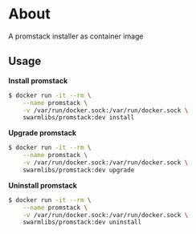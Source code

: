 # About
A promstack installer as container image

## Usage

**Install promstack**
```sh
$ docker run -it --rm \
    --name promstack \
    -v /var/run/docker.sock:/var/run/docker.sock \
    swarmlibs/promstack:dev install
```

**Upgrade promstack**
```sh
$ docker run -it --rm \
    --name promstack \
    -v /var/run/docker.sock:/var/run/docker.sock \
    swarmlibs/promstack:dev upgrade
```

**Uninstall promstack**
```sh
$ docker run -it --rm \
    --name promstack \
    -v /var/run/docker.sock:/var/run/docker.sock \
    swarmlibs/promstack:dev uninstall
```
